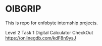 # OIBGRIP
This is repo for enfobyte internship projects.

Level 2 Task 1 Digital Calculator
CheckOut https://onlinegdb.com/kdF8n9ysJ
